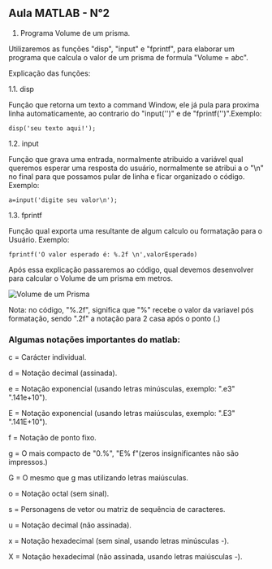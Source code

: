 ## Aula MATLAB - N°2
 
1. Programa Volume de um prisma.

 Utilizaremos as funções "disp", "input" e "fprintf", para elaborar um
programa que calcula o valor de um prisma de formula "Volume = a*b*c".

Explicação das funções:

1.1. disp

Função que retorna um texto a command Window, ele já pula para proxima linha automaticamente, ao contrario do "input('')" e de "fprintf('')".Exemplo: 
<pre><code>disp('seu texto aqui!');</code></pre>

1.2. input

Função que grava uma entrada, normalmente atribuido a variável qual queremos esperar uma resposta do usuário, normalmente se atribui a o "\n" no final para que possamos pular de linha e ficar organizado o código. Exemplo: 
<pre><code>a=input('digite seu valor\n');</code></pre>

1.3. fprintf

Função qual exporta uma resultante de algum calculo ou formatação para o Usuário. Exemplo: 
<pre><code>fprintf('O valor esperado é: %.2f \n',valorEsperado)</code></pre>
Após essa explicação passaremos ao código, qual devemos desenvolver para
calcular o Volume de um prisma em metros.

![Volume de um Prisma](../master/Imagens/VolumePrisma.png)


Nota: no código, "%.2f", significa que "%" recebe o valor da variavel pós formatação, sendo ".2f" a notação para 2 casa após o ponto (.)


### Algumas notações importantes do matlab:

c = Carácter individual.

d = Notação decimal (assinada).

e = Notação exponencial (usando letras minúsculas, exemplo: ".e3" ".141e+10").

E = Notação exponencial (usando letras maiúsculas, exemplo: ".E3" ".141E+10").

f = Notação de ponto fixo.

g = O mais compacto de "0.%", "E% f"(zeros insignificantes não são impressos.)

G = O mesmo que g mas utilizando letras maiúsculas.

o = Notação octal (sem sinal).

s = Personagens de vetor ou matriz de sequência de caracteres.

u = Notação decimal (não assinada).

x = Notação hexadecimal (sem sinal, usando letras minúsculas -).

X = Notação hexadecimal (não assinada, usando letras maiúsculas -).
